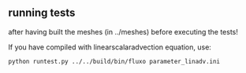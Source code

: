## running tests
after having built the meshes (in ../meshes) before executing the tests!

If you have compiled with linearscalaradvection equation, use:
```
python runtest.py ../../build/bin/fluxo parameter_linadv.ini
```

